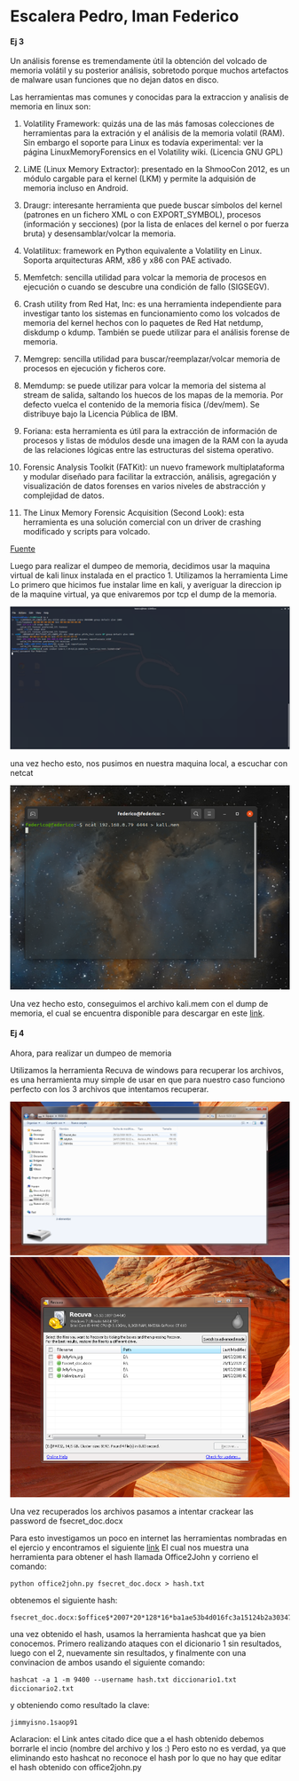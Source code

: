 # Escalera Pedro, Iman Federico

#### Ej 3
Un análisis forense es tremendamente útil la obtención del volcado de memoria volátil y su posterior análisis, sobretodo porque muchos artefactos de malware usan funciones que no dejan datos en disco.

Las herramientas mas comunes y conocidas para la extraccion y analisis de memoria en linux son: 

1. Volatility Framework: quizás una de las más famosas colecciones de herramientas para la extración y el análisis de la memoria volatil (RAM). Sin embargo el soporte para Linux es todavía experimental: ver la página LinuxMemoryForensics en el Volatility wiki. (Licencia GNU GPL)

2. LiME (Linux Memory Extractor): presentado en la ShmooCon 2012, es un módulo cargable para el kernel (LKM) y permite la adquisión de memoria incluso en Android.

3. Draugr: interesante herramienta que puede buscar símbolos del kernel (patrones en un fichero XML o con EXPORT_SYMBOL), procesos (información y secciones) (por la lista de enlaces del kernel o por fuerza bruta) y desensamblar/volcar la memoria.

4. Volatilitux: framework en Python equivalente a Volatility en Linux. Soporta arquitecturas ARM, x86 y x86 con PAE activado.

5. Memfetch: sencilla utilidad para volcar la memoria de procesos en ejecución o cuando se descubre una condición de fallo (SIGSEGV).

6. Crash utility from Red Hat, Inc: es una herramienta independiente para investigar tanto los sistemas en funcionamiento como los volcados de memoria del kernel hechos con lo paquetes de Red Hat netdump, diskdump o kdump. También se puede utilizar para el análisis forense de memoria.

7. Memgrep: sencilla utilidad para buscar/reemplazar/volcar memoria de procesos en ejecución y ficheros core.

8. Memdump: se puede utilizar para volcar la memoria del sistema al stream de salida, saltando los huecos de los mapas de la memoria. Por defecto vuelca el contenido de la memoria física (/dev/mem). Se distribuye bajo la Licencia Pública de IBM.

9. Foriana: esta herramienta es útil para la extracción de información de procesos y listas de módulos desde una imagen de la RAM con la ayuda de las relaciones lógicas entre las estructuras del sistema operativo.

11. Forensic Analysis Toolkit (FATKit): un nuevo framework multiplataforma y modular diseñado para facilitar la extracción, análisis, agregación y visualización de datos forenses en varios niveles de abstracción y complejidad de datos.

12. The Linux Memory Forensic Acquisition (Second Look): esta herramienta es una solución comercial con un driver de crashing modificado y scripts para volcado.

[Fuente](https://www.cyberciti.biz/programming/linux-memory-forensics-analysis-tools/)

Luego para realizar el dumpeo de memoria, decidimos usar la maquina virtual de kali linux instalada en el practico 1.
Utilizamos la herramienta Lime
Lo primero que hicimos fue instalar lime en kali, y averiguar la direccion ip de la maquine virtual, ya que enivaremos por tcp el dump de la memoria.

![fs](Screenshot_2020-11-26_16-39-34.png)

una vez hecho esto, nos pusimos en nuestra maquina local, a escuchar con netcat

![fs](Selection_002.png)

Una vez hecho esto, conseguimos el archivo kali.mem con el dump de memoria, el cual se encuentra disponible para descargar en este [link](https://drive.google.com/file/d/1Q-d86X4v9o_zB_7bYYy9JPzQ5j-qZS2R/view?usp=sharing).

#### Ej 4


Ahora, para realizar un dumpeo de memoria

Utilizamos la herramienta Recuva de windows para recuperar los archivos, es una herramienta muy simple de usar en que para nuestro caso funciono perfecto con los 3 archivos que intentamos recuperar.

![Texto alternativo](Captura.PNG)
![Texto alternativo](1.PNG)

Una vez recuperados los archivos pasamos a intentar crackear las password de fsecret_doc.docx

Para esto investigamos un poco en internet las herramientas nombradas en el ejercio y encontramos el siguiente [link](https://byte-mind.net/crackear-documentos-office-protegidos-con-contrasena/)
El cual nos muestra una herramienta para obtener el hash llamada Office2John y corrieno el comando: 

    python office2john.py fsecret_doc.docx > hash.txt

obtenemos el siguiente hash:

    fsecret_doc.docx:$office$*2007*20*128*16*ba1ae53b4d016fc3a15124b2a3034779*49a69de2853eac6c62cceeeb549aac18*57e5fd8bfd182b4c70071a3052b91194e048055c


una vez obtenido el hash, usamos la herramienta hashcat que ya bien conocemos. Primero realizando ataques con el dicionario 1 sin resultados, luego con el 2, nuevamente sin resultados, y finalmente con una convinacion de ambos usando el siguiente comando:

    hashcat -a 1 -m 9400 --username hash.txt diccionario1.txt diccionario2.txt 

y obteniendo como resultado la clave: 

    jimmyisno.1saop91

Aclaracion: el Link antes citado dice que a el hash obtenido debemos borrarle el incio (nombre del archivo y los :) Pero esto no es verdad, ya que eliminando esto hashcat no reconoce el hash por lo que no hay que editar el hash obtenido con office2john.py